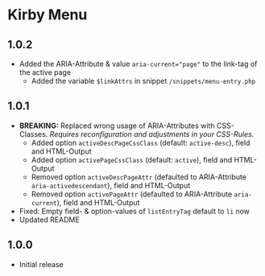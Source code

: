 # Kirby Menu

## 1.0.2

- Added the ARIA-Attribute & value `aria-current="page"` to the link-tag of the active page
  - Added the variable `$linkAttrs` in snippet `/snippets/menu-entry.php`

## 1.0.1

- **BREAKING:** Replaced wrong usage of ARIA-Attributes with CSS-Classes.
  *Requires reconfiguration and adjustments in your CSS-Rules.*
  - Added option `activeDescPageCssClass` (default: `active-desc`), field and HTML-Output
  - Added option `activePageCssClass` (default: `active`), field and HTML-Output
  - Removed option `activeDescPageAttr` (defaulted to ARIA-Attribute `aria-activedescendant`), field and HTML-Output
  - Removed option `activePageAttr` (defaulted to ARIA-Attribute `aria-current`), field and HTML-Output
- Fixed: Empty field- & option-values of `listEntryTag` default to `li` now
- Updated README

## 1.0.0

- Initial release